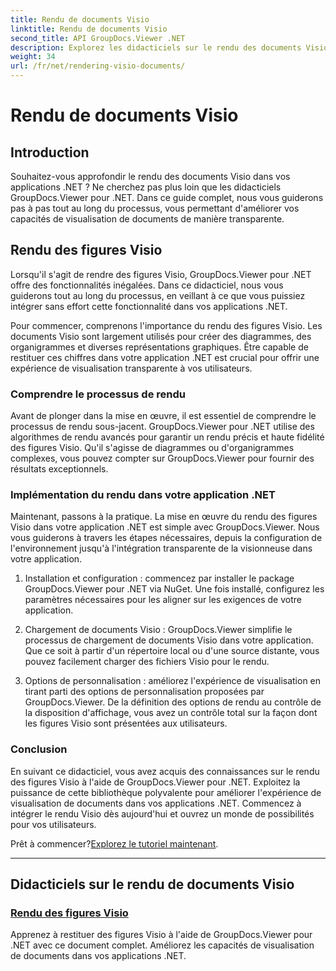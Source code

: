 ```yaml
---
title: Rendu de documents Visio
linktitle: Rendu de documents Visio
second_title: API GroupDocs.Viewer .NET
description: Explorez les didacticiels sur le rendu des documents Visio avec GroupDocs.Viewer pour .NET. Apprenez à améliorer sans effort les capacités de visualisation de documents dans vos applications .NET.
weight: 34
url: /fr/net/rendering-visio-documents/
---
```


# Rendu de documents Visio

## Introduction

Souhaitez-vous approfondir le rendu des documents Visio dans vos applications .NET ? Ne cherchez pas plus loin que les didacticiels GroupDocs.Viewer pour .NET. Dans ce guide complet, nous vous guiderons pas à pas tout au long du processus, vous permettant d'améliorer vos capacités de visualisation de documents de manière transparente.

## Rendu des figures Visio

Lorsqu'il s'agit de rendre des figures Visio, GroupDocs.Viewer pour .NET offre des fonctionnalités inégalées. Dans ce didacticiel, nous vous guiderons tout au long du processus, en veillant à ce que vous puissiez intégrer sans effort cette fonctionnalité dans vos applications .NET.

Pour commencer, comprenons l'importance du rendu des figures Visio. Les documents Visio sont largement utilisés pour créer des diagrammes, des organigrammes et diverses représentations graphiques. Être capable de restituer ces chiffres dans votre application .NET est crucial pour offrir une expérience de visualisation transparente à vos utilisateurs.

### Comprendre le processus de rendu

Avant de plonger dans la mise en œuvre, il est essentiel de comprendre le processus de rendu sous-jacent. GroupDocs.Viewer pour .NET utilise des algorithmes de rendu avancés pour garantir un rendu précis et haute fidélité des figures Visio. Qu'il s'agisse de diagrammes ou d'organigrammes complexes, vous pouvez compter sur GroupDocs.Viewer pour fournir des résultats exceptionnels.

### Implémentation du rendu dans votre application .NET

Maintenant, passons à la pratique. La mise en œuvre du rendu des figures Visio dans votre application .NET est simple avec GroupDocs.Viewer. Nous vous guiderons à travers les étapes nécessaires, depuis la configuration de l'environnement jusqu'à l'intégration transparente de la visionneuse dans votre application.

1. Installation et configuration : commencez par installer le package GroupDocs.Viewer pour .NET via NuGet. Une fois installé, configurez les paramètres nécessaires pour les aligner sur les exigences de votre application.

2. Chargement de documents Visio : GroupDocs.Viewer simplifie le processus de chargement de documents Visio dans votre application. Que ce soit à partir d'un répertoire local ou d'une source distante, vous pouvez facilement charger des fichiers Visio pour le rendu.

3. Options de personnalisation : améliorez l'expérience de visualisation en tirant parti des options de personnalisation proposées par GroupDocs.Viewer. De la définition des options de rendu au contrôle de la disposition d'affichage, vous avez un contrôle total sur la façon dont les figures Visio sont présentées aux utilisateurs.

### Conclusion

En suivant ce didacticiel, vous avez acquis des connaissances sur le rendu des figures Visio à l'aide de GroupDocs.Viewer pour .NET. Exploitez la puissance de cette bibliothèque polyvalente pour améliorer l'expérience de visualisation de documents dans vos applications .NET. Commencez à intégrer le rendu Visio dès aujourd'hui et ouvrez un monde de possibilités pour vos utilisateurs.

 Prêt à commencer?[Explorez le tutoriel maintenant](./render-visio-figures/).

---

## Didacticiels sur le rendu de documents Visio
### [Rendu des figures Visio](./render-visio-figures/)
Apprenez à restituer des figures Visio à l'aide de GroupDocs.Viewer pour .NET avec ce document complet. Améliorez les capacités de visualisation de documents dans vos applications .NET.
